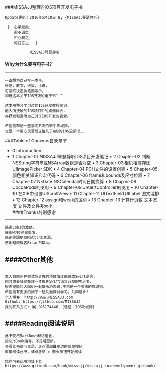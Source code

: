 ###MISSAJJ整理的IOS项目开发电子书

```objc
Update更新：2016年5月10日 By {MISSAJJ琴瑟静听} 
```
 

```objc
 {  心乎爱矣, 
    遐不谓矣,
    中心藏之, 
    何日忘之.  }
           
           MISSAJJ琴瑟静听 
 ```
#### Why为什么要写电子书? 
---

```objc
一直想为自己写一本书，
传记，散文，诗集，小说，
可最终决定执笔而写的，
却是这本关于IOS开发的电子书^_^

这本书整合学习过的IOS开发教程笔记，
融入所接触的IOS项目中的点滴体会，
亦抒发和宣泄自己对于IOS开发的喜爱。

希望能帮助一些学习开发的新手攻城狮，
也是一本用心良苦想送给儿子W的的IOS启蒙书……
```  
###Table of Contents目录章节

- 0 Introduction
- 1 Chapter-01 MISSAJJ琴瑟静听IOS项目开发笔记
•    2 Chapter-02 判断NSString字符串或NSArray数组是否为空
•    3 Chapter-03 相机相簿存图UIImagePicker SDK
•    4 Chapter-04 PCH文件的设置创建
•    5 Chapter-05 颜色相关知识和宏代码
•    6 Chapter-06 frame和bounds及尺寸位置
•    7 Chapter-07 NSDate NSCalendar时间日期换算
•    8 Chapter-08 CocoaPods的使用
•    9 Chapter-09 UIAlertController的使用
•    10 Chapter-10 在XIB中设置UIScrollView
•    11 Chapter-11 UITextField UILabel 图文混排
•    12 Chapter-12 assign和weak的区别
•    13 Chapter-13 计算行页数 文本宽度 文件及文件夹大小  
####Thanks特别感谢 
---

```objc
感谢Jobs的激励，
感谢MJ的课程启发，
感谢美国朋友Matt分享资源，
感谢越南极客Brian的帮助。
```
####Other其他
---
```objc

本人目前正在尝试将过去的项目陆续编译成Swift语言，
同时也会陆续整理一本相关Swift语言开发的电子书,
很希望能和大咖们一起快乐地奔跑,不再是一个孤独的攻城狮，
希望能有更多的狮子一起共勉探讨学习，共同进步！
个人博客: http://www.MISSAJJ.com
Github: https://github.com/MISSAJJ
我的联系方式: QQ 996174446 ［验证：IOS攻城狮］
``` 

####Reading阅读说明 
---

```objc
此书使用MarkDown标记语言，
用GitBook编写，不定期更新。
查看此书章节目录，请点顶部最左边的菜单按钮
直接阅读此书，请点底部 > 箭头按钮开始阅读

您也可去此书地址下载https://www.gitbook.com/book/missajj/missajj_iosdevelopment_gitbook/
```
 

 
